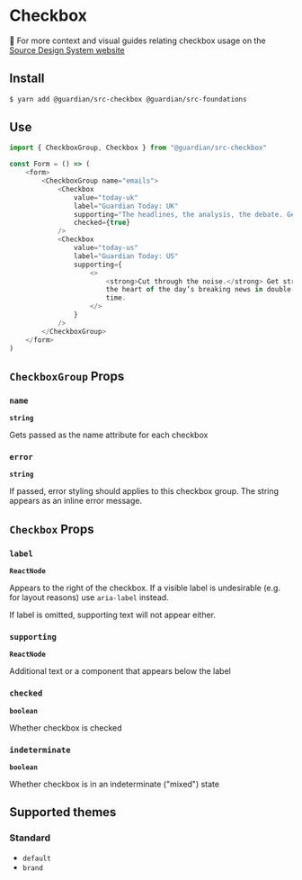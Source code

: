 # Checkbox

📣 For more context and visual guides relating checkbox usage on the [Source Design System website](https://zeroheight.com/2a1e5182b/p/466fad)

## Install

```sh
$ yarn add @guardian/src-checkbox @guardian/src-foundations
```

## Use

```js
import { CheckboxGroup, Checkbox } from "@guardian/src-checkbox"

const Form = () => (
    <form>
        <CheckboxGroup name="emails">
            <Checkbox
                value="today-uk"
                label="Guardian Today: UK"
                supporting="The headlines, the analysis, the debate. Get the whole picture from a source you trust."
                checked={true}
            />
            <Checkbox
                value="today-us"
                label="Guardian Today: US"
                supporting={
                    <>
                        <strong>Cut through the noise.</strong> Get straight to
                        the heart of the day’s breaking news in double-quick
                        time.
                    </>
                }
            />
        </CheckboxGroup>
    </form>
)
```

## `CheckboxGroup` Props

### `name`

**`string`**

Gets passed as the name attribute for each checkbox

### `error`

**`string`**

If passed, error styling should applies to this checkbox group. The string appears as an inline error message.

## `Checkbox` Props

### `label`

**`ReactNode`**

Appears to the right of the checkbox. If a visible label is undesirable (e.g. for layout reasons) use `aria-label` instead.

If label is omitted, supporting text will not appear either.

### `supporting`

**`ReactNode`**

Additional text or a component that appears below the label

### `checked`

**`boolean`**

Whether checkbox is checked

### `indeterminate`

**`boolean`**

Whether checkbox is in an indeterminate ("mixed") state

## Supported themes

### Standard

-   `default`
-   `brand`
